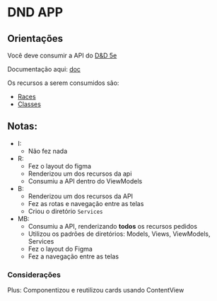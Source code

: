 # DND APP

## Orientações

Você deve consumir a API do [D&D 5e](https://www.dnd5eapi.co/)

Documentação aqui: [doc](https://5e-bits.github.io/docs/docs/tutorials/beginner/getting-started)

Os recursos a serem consumidos são:

- [Races](https://www.dnd5eapi.co/api/races)
- [Classes](https://www.dnd5eapi.co/api/classes)

## Notas:

- I:
  - Não fez nada
- R:
  - Fez o layout do figma
  - Renderizou um dos recursos da api
  - Consumiu a API dentro do ViewModels
- B:
  - Renderizou um dos recursos da API
  - Fez as rotas e navegação entre as telas
  - Criou o diretório `Services`
- MB:
  - Consumiu a API, renderizando <b>todos</b> os recursos pedidos
  - Utilizou os padrões de diretórios: Models, Views, ViewModels, Services
  - Fez o layout do Figma
  - Fez a navegação entre as telas

### Considerações

Plus: Componentizou e reutilizou cards usando ContentView
